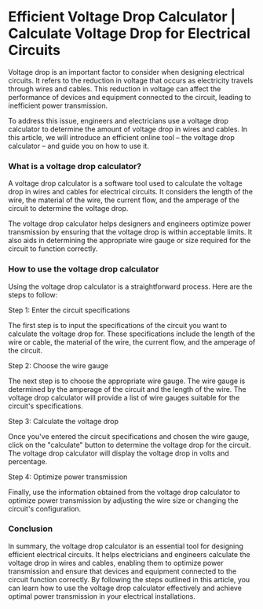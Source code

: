 Efficient Voltage Drop Calculator | Calculate Voltage Drop for Electrical Circuits
==================================================================================

Voltage drop is an important factor to consider when designing electrical circuits. It refers to the reduction in voltage that occurs as electricity travels through wires and cables. This reduction in voltage can affect the performance of devices and equipment connected to the circuit, leading to inefficient power transmission.

To address this issue, engineers and electricians use a voltage drop calculator to determine the amount of voltage drop in wires and cables. In this article, we will introduce an efficient online tool – the voltage drop calculator – and guide you on how to use it.

### What is a voltage drop calculator?

A voltage drop calculator is a software tool used to calculate the voltage drop in wires and cables for electrical circuits. It considers the length of the wire, the material of the wire, the current flow, and the amperage of the circuit to determine the voltage drop.

The voltage drop calculator helps designers and engineers optimize power transmission by ensuring that the voltage drop is within acceptable limits. It also aids in determining the appropriate wire gauge or size required for the circuit to function correctly.

### How to use the voltage drop calculator

Using the voltage drop calculator is a straightforward process. Here are the steps to follow:

Step 1: Enter the circuit specifications

The first step is to input the specifications of the circuit you want to calculate the voltage drop for. These specifications include the length of the wire or cable, the material of the wire, the current flow, and the amperage of the circuit.

Step 2: Choose the wire gauge

The next step is to choose the appropriate wire gauge. The wire gauge is determined by the amperage of the circuit and the length of the wire. The voltage drop calculator will provide a list of wire gauges suitable for the circuit's specifications.

Step 3: Calculate the voltage drop

Once you've entered the circuit specifications and chosen the wire gauge, click on the "calculate" button to determine the voltage drop for the circuit. The voltage drop calculator will display the voltage drop in volts and percentage.

Step 4: Optimize power transmission

Finally, use the information obtained from the voltage drop calculator to optimize power transmission by adjusting the wire size or changing the circuit's configuration.

### Conclusion

In summary, the voltage drop calculator is an essential tool for designing efficient electrical circuits. It helps electricians and engineers calculate the voltage drop in wires and cables, enabling them to optimize power transmission and ensure that devices and equipment connected to the circuit function correctly. By following the steps outlined in this article, you can learn how to use the voltage drop calculator effectively and achieve optimal power transmission in your electrical installations.